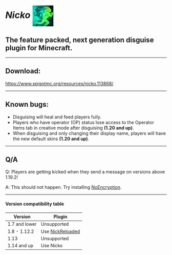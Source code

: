 # *Nicko* <img style="vertical-align:middle" src="./img/LOGO.png" alt="" width="65"/>

## The feature packed, next generation disguise plugin for Minecraft.

---

## Download:

https://www.spigotmc.org/resources/nicko.113868/

---

## Known bugs:

- Disguising will heal and feed players fully.
- Players who have operator (OP) status lose access to the Operator Items tab in creative mode
  after disguising **(1.20 and up)**.
- When disguising and only changing their display name, players will have the new default
  skins **(1.20 and up)**.

---

## Q/A

Q: Players are getting kicked when they send a message on versions above 1.19.2!

A:
This should not happen.
Try installing [NoEncryption](https://www.spigotmc.org/resources/noencryption.102902/).

---

#### Version compatibility table

| Version       | Plugin                                                                     |
|---------------|----------------------------------------------------------------------------|
| 1.7 and lower | Unsupported                                                                |
| 1.8 - 1.12.2  | Use [NickReloaded](https://www.spigotmc.org/resources/nickreloaded.46335/) |
| 1.13          | Unsupported                                                                |
| 1.14 and up   | Use Nicko                                                                  |
